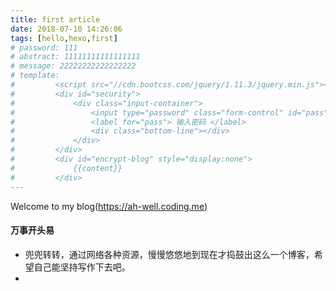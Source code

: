 ```yaml
---
title: first article
date: 2018-07-10 14:26:06
tags: [hello,hexo,first]
# password: 111
# abstract: 11111111111111111
# message: 22222222222222222
# template:
#         <script src="//cdn.bootcss.com/jquery/1.11.3/jquery.min.js"></script>
#         <div id="security">
#             <div class="input-container">
#                 <input type="password" class="form-control" id="pass" placeholder="可联系博主取得密码" />
#                 <label for="pass"> 输入密码 </label>
#                 <div class="bottom-line"></div>
#             </div>
#         </div>
#         <div id="encrypt-blog" style="display:none">
#             {{content}}
#         </div>
---
```


Welcome to my blog(https://ah-well.coding.me)

<!-- Welcome to [Well's Blog](https://ah-well.github.io/)! This is my very first post. -->

#### 万事开头易

- 兜兜转转，通过网络各种资源，慢慢悠悠地到现在才捣鼓出这么一个博客，希望自己能坚持写作下去吧。
- 
